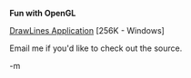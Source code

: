 <strong>Fun with OpenGL</strong>

<a href="http://modus-ponens.minotaurcomputing.com/files/DrawLines.zip">DrawLines Application</a> [256K - Windows]

Email me if you'd like to check out the source.

-m
